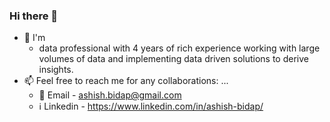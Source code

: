 ### Hi there 👋
- 🔭 I'm
  -  data professional with 4 years of rich experience working with large volumes of data and implementing data driven solutions to derive insights.
- 📫 Feel free to reach me for any collaborations: ...
  - :email: Email - ashish.bidap@gmail.com
  - :information_source: Linkedin - https://www.linkedin.com/in/ashish-bidap/
